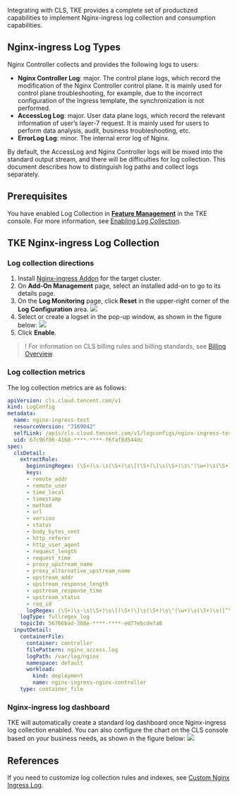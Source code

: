
Integrating with CLS, TKE provides a complete set of productized capabilities to implement Nginx-ingress log collection and consumption capabilities.

## Nginx-ingress Log Types

Nginx Controller collects and provides the following logs to users:
- **Nginx Controller Log**: major. The control plane logs, which record the modification of the Nginx Controller control plane. It is mainly used for control plane troubleshooting, for example, due to the incorrect configuration of the Ingress template, the synchronization is not performed.
- **AccessLog Log**: major. User data plane logs, which record the relevant information of user’s layer-7 request. It is mainly used for users to perform data analysis, audit, business troubleshooting, etc.
- **ErrorLog Log**: minor. The internal error log of Nginx.

By default, the AccessLog and Nginx Controller logs will be mixed into the standard output stream, and there will be difficulties for log collection. This document describes how to distinguish log paths and collect logs separately.


## Prerequisites 
You have enabled Log Collection in **[Feature Management](https://console.cloud.tencent.com/tke2/ops/list?rid=8)** in the TKE console. For more information, see [Enabling Log Collection](https://intl.cloud.tencent.com/document/product/457/32419).



## TKE Nginx-ingress Log Collection
### Log collection directions
1. Install [Nginx-ingress Addon](https://intl.cloud.tencent.com/document/product/457/38981) for the target cluster.
2. On **Add-On Management** page, select an installed add-on to go to its details page.
3. On the **Log Monitoring** page, click **Reset** in the upper-right corner of the **Log Configuration** area.
![](https://main.qcloudimg.com/raw/830bd637a0ee296071fca62cf808a6d9.png)
4. Select or create a logset in the pop-up window, as shown in the figure below:
![](https://main.qcloudimg.com/raw/8981c5e3146a6e01378b9e6b0cca9c6d.png)
5. Click **Enable**.
>! For information on CLS billing rules and billing standards, see [Billing Overview](https://intl.cloud.tencent.com/document/product/614/37509).


### Log collection metrics
The log collection metrics are as follows:
```yaml
apiVersion: cls.cloud.tencent.com/v1
kind: LogConfig
metadata:
  name: nginx-ingress-test
  resourceVersion: "7169042"
  selfLink: /apis/cls.cloud.tencent.com/v1/logconfigs/nginx-ingress-test
  uid: 67c96f86-4160-****-****-f6faf8d544dc
spec:
  clsDetail:
    extractRule:
      beginningRegex: (\S+)\s-\s(\S+)\s\[(\S+)\]\s(\S+)\s\"(\w+)\s(\S+)\s([^\"]+)\"\s(\S+)\s(\S+)\s\"([^"]*)\"\s\"([^"]*)\"\s(\S+)\s(\S+)\s\[([^\]]*)\]\s\[([^\]]*)\]\s\[([^\]]*)\]\s\[([^\]]*)\]\s\[([^\]]*)\]\s\[([^\]]*)\]\s(\S+)
      keys:
      - remote_addr
      - remote_user
      - time_local
      - timestamp
      - method
      - url
      - version
      - status
      - body_bytes_sent
      - http_referer
      - http_user_agent
      - request_length
      - request_time
      - proxy_upstream_name
      - proxy_alternative_upstream_name
      - upstream_addr
      - upstream_response_length
      - upstream_response_time
      - upstream_status
      - req_id
      logRegex: (\S+)\s-\s(\S+)\s\[(\S+)\]\s(\S+)\s\"(\w+)\s(\S+)\s([^\"]+)\"\s(\S+)\s(\S+)\s\"([^"]*)\"\s\"([^"]*)\"\s(\S+)\s(\S+)\s\[([^\]]*)\]\s\[([^\]]*)\]\s\[([^\]]*)\]\s\[([^\]]*)\]\s\[([^\]]*)\]\s\[([^\]]*)\]\s(\S+)
    logType: fullregex_log
    topicId: 56766bad-368e-****-****-ed77ebcdefa8
  inputDetail:
    containerFile:
      container: controller
      filePattern: nginx_access.log
      logPath: /var/log/nginx
      namespace: default
      workload:
        kind: deployment
        name: nginx-ingress-nginx-controller
    type: container_file
```

### Nginx-ingress log dashboard

TKE will automatically create a standard log dashboard once Nginx-ingress log collection enabled. You can also configure the chart on the CLS console based on your business needs, as shown in the figure below:
![](https://qcloudimg.tencent-cloud.cn/raw/2f546f555ccfe3aefb5bd94849b1c502.png)



## References

If you need to customize log collection rules and indexes, see [Custom Nginx Ingress Log](https://intl.cloud.tencent.com/document/product/457/49396).
